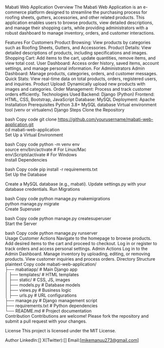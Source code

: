 Mabati Web Application
Overview
The Mabati Web Application is an e-commerce platform designed to streamline the purchasing process for roofing sheets, gutters, accessories, and other related products. This application enables users to browse products, view detailed descriptions, and manage their shopping carts, while providing administrators with a robust dashboard to manage inventory, orders, and customer interactions.

Features
For Customers
Product Browsing: View products by categories such as Roofing Sheets, Gutters, and Accessories.
Product Details: View detailed descriptions of products, including specifications and images.
Shopping Cart: Add items to the cart, update quantities, remove items, and view total cost.
User Dashboard: Access order history, saved items, account settings, and manage personal information.
For Administrators
Admin Dashboard: Manage products, categories, orders, and customer messages.
Quick Stats: View real-time data on total products, orders, registered users, and inquiries.
Product Upload: Dynamically upload new products with images and categories.
Order Management: Process and track customer orders efficiently.
Technologies Used
Backend: Django (Python)
Frontend: HTML, CSS, Bootstrap, JavaScript
Database: MySQL
Deployment: Apache
Installation
Prerequisites
Python 3.8+
MySQL database
Virtual environment tool (venv or virtualenv)
Django
Steps
Clone the Repository

bash
Copy code
git clone https://github.com/yourusername/mabati-web-application.git  
cd mabati-web-application  
Set Up a Virtual Environment

bash
Copy code
python -m venv env  
source env/bin/activate  # For Linux/Mac  
env\Scripts\activate     # For Windows  
Install Dependencies

bash
Copy code
pip install -r requirements.txt  
Set Up the Database

Create a MySQL database (e.g., mabati).
Update settings.py with your database credentials.
Run Migrations

bash
Copy code
python manage.py makemigrations  
python manage.py migrate  
Create Superuser

bash
Copy code
python manage.py createsuperuser  
Start the Server

bash
Copy code
python manage.py runserver  
Usage
Customer Actions
Navigate to the homepage to browse products.
Add desired items to the cart and proceed to checkout.
Log in or register to track orders and access personal settings.
Admin Actions
Log in to the Admin Dashboard.
Manage inventory by uploading, editing, or removing products.
View customer inquiries and process orders.
Directory Structure
plaintext
Copy code
mabati-web-application/  
├── mabatiapp/         # Main Django app  
│   ├── templates/     # HTML templates  
│   ├── static/        # CSS, JS, images  
│   ├── models.py      # Database models  
│   ├── views.py       # Business logic  
│   ├── urls.py        # URL configurations  
├── manage.py          # Django management script  
├── requirements.txt   # Python dependencies  
└── README.md          # Project documentation  
Contribution
Contributions are welcome! Please fork the repository and submit a pull request with your changes.

License
This project is licensed under the MIT License.

Author
LinkedIn:[]
X(Twitter):[]
Email:[mikemanuu273@gmail.com]











